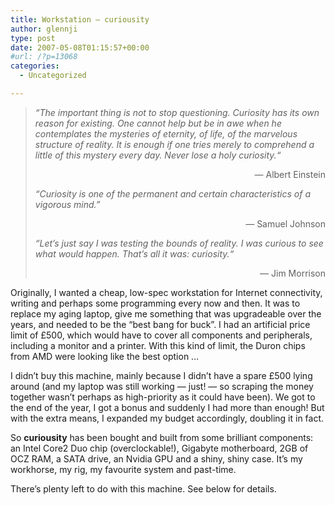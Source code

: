 ```yaml
---
title: Workstation – curiousity
author: glennji
type: post
date: 2007-05-08T01:15:57+00:00
#url: /?p=13068
categories:
  - Uncategorized

---
```

> <div align="left">
>   <em><span class="sqq">&#8220;<span class="sqq">The important thing is not to stop questioning. Curiosity has its own reason for existing. One cannot help but be in awe when he contemplates the mysteries of eternity, of life, of the marvelous structure of reality. It is enough if one tries merely to comprehend a little of this mystery every day. Never lose a holy curiosity.</span>&#8220;</span></em>
> </div>
> 
> <p align="right">
>   &#8212; Albert Einstein
> </p>
> 
> <p align="left">
>   <em><span class="sqq">&#8220;<span class="sqq">Curiosity is one of the permanent and certain characteristics of a vigorous mind.&#8221;</span></span></em>
> </p>
> 
> <p align="right">
>   &#8212; Samuel Johnson
> </p>
> 
> <p align="left">
>   <em><span class="sqq">&#8220;<span class="sqq">Let&#8217;s just say I was testing the bounds of reality. I was curious to see what would happen. That&#8217;s all it was: curiosity.</span>&#8220;</span></em>
> </p>
> 
> <p align="right">
>   &#8212; Jim Morrison
> </p>

Originally, I wanted a cheap, low-spec workstation for Internet connectivity, writing and perhaps some programming every now and then. It was to replace my aging laptop, give me something that was upgradeable over the years, and needed to be the &#8220;best bang for buck&#8221;. I had an artificial price limit of £500, which would have to cover all components and peripherals, including a monitor and a printer. With this kind of limit, the Duron chips from AMD were looking like the best option &#8230;
  
I didn&#8217;t buy this machine, mainly because I didn&#8217;t have a spare £500 lying around (and my laptop was still working &#8212; just! &#8212; so scraping the money together wasn&#8217;t perhaps as high-priority as it could have been). We got to the end of the year, I got a bonus and suddenly I had more than enough! But with the extra means, I expanded my budget accordingly, doubling it in fact.
  
So **curiousity** has been bought and built from some brilliant components: an Intel Core2 Duo chip (overclockable!), Gigabyte motherboard, 2GB of OCZ RAM, a SATA drive, an Nvidia GPU and a shiny, shiny case. It&#8217;s my workhorse, my rig, my favourite system and past-time.
  
There&#8217;s plenty left to do with this machine. See below for details.

